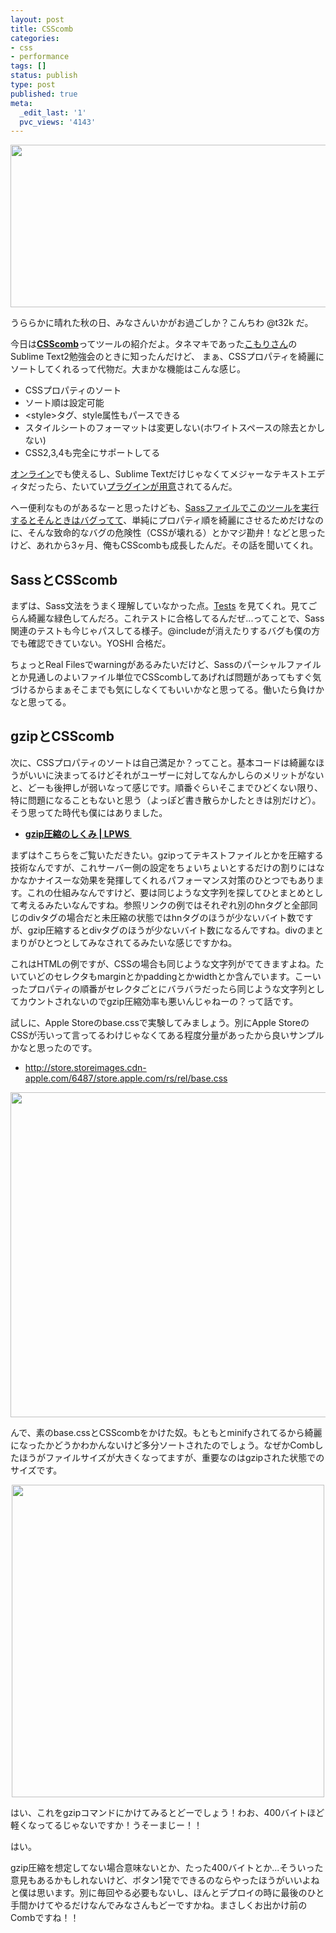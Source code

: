 ```yaml
---
layout: post
title: CSScomb
categories:
- css
- performance
tags: []
status: publish
type: post
published: true
meta:
  _edit_last: '1'
  pvc_views: '4143'
---
```

<p style="text-align: center;"><a href="http://csscomb.com/"><img class="aligncenter size-full fig" title="csscomb" src="http://t32k.me/mol/file/2012/10/csscomb.jpg" alt="" width="520" height="260" /></a></p>
うららかに晴れた秋の日、みなさんいかがお過ごしか？こんちわ @t32k だ。

今日は<strong><a href="http://csscomb.com/">CSScomb</a></strong>ってツールの紹介だよ。タネマキであった<a href="https://twitter.com/cipher">こもりさん</a>のSublime Text2勉強会のときに知ったんだけど、 まぁ、CSSプロパティを綺麗にソートしてくれるって代物だ。大まかな機能はこんな感じ。
<ul>
	<li>CSSプロパティのソート</li>
	<li>ソート順は設定可能</li>
	<li>&lt;style&gt;タグ、style属性もパースできる</li>
	<li>スタイルシートのフォーマットは変更しない(ホワイトスペースの除去とかしない)</li>
	<li>CSS2,3,4も完全にサポートしてる</li>
</ul>
<a href="http://csscomb.com/online/">オンライン</a>でも使えるし、Sublime Textだけじゃなくてメジャーなテキストエディタだったら、たいてい<a href="https://github.com/miripiruni/CSScomb/downloads/">プラグインが用意</a>されてるんだ。

<!--more-->

へー便利なものがあるなーと思ったけども、<a href="https://twitter.com/t32k/statuses/224069764396498944">Sassファイルでこのツールを実行するとそんときはバグってて</a>、単純にプロパティ順を綺麗にさせるためだけなのに、そんな致命的なバグの危険性（CSSが壊れる）とかマジ勘弁！などと思ったけど、あれから3ヶ月、俺もCSScombも成長したんだ。その話を聞いてくれ。
<h2>SassとCSScomb</h2>
まずは、Sass文法をうまく理解していなかった点。<a href="http://csscomb.com/tests/">Tests</a> を見てくれ。見てごらん綺麗な緑色してんだろ。これテストに合格してるんだぜ...ってことで、Sass関連のテストも今じゃパスしてる様子。@includeが消えたりするバグも僕の方でも確認できていない。YOSHI 合格だ。

ちょっとReal Filesでwarningがあるみたいだけど、Sassのパーシャルファイルとか見通しのよいファイル単位でCSScombしてあげれば問題があってもすぐ気づけるからまぁそこまでも気にしなくてもいいかなと思ってる。働いたら負けかなと思ってる。
<h2>gzipとCSScomb</h2>
次に、CSSプロパティのソートは自己満足か？ってこと。基本コードは綺麗なほうがいいに決まってるけどそれがユーザーに対してなんかしらのメリットがないと、どーも後押しが弱いなって感じです。順番ぐらいそこまでひどくない限り、特に問題になることもないと思う（よっぽど書き散らかしたときは別だけど）。そう思ってた時代も僕にはありました。
<ul>
	<li><strong><a href="http://t32k.github.com/speed/articles/gzip.html">gzip圧縮のしくみ | LPWS </a></strong></li>
</ul>
まずは↑こちらをご覧いただきたい。gzipってテキストファイルとかを圧縮する技術なんですが、これサーバー側の設定をちょいちょいとするだけの割りにはなかなかナイスーな効果を発揮してくれるパフォーマンス対策のひとつでもあります。これの仕組みなんですけど、要は同じような文字列を探してひとまとめとして考えるみたいなんですね。参照リンクの例ではそれぞれ別のhnタグと全部同じのdivタグの場合だと未圧縮の状態ではhnタグのほうが少ないバイト数ですが、gzip圧縮するとdivタグのほうが少ないバイト数になるんですね。divのまとまりがひとつとしてみなされてるみたいな感じですかね。

これはHTMLの例ですが、CSSの場合も同じような文字列がでてきますよね。たいていどのセレクタもmarginとかpaddingとかwidthとか含んでいます。こーいったプロパティの順番がセレクタごとにバラバラだったら同じような文字列としてカウントされないのでgzip圧縮効率も悪いんじゃねーの？って話です。

試しに、Apple Storeのbase.cssで実験してみましょう。別にApple StoreのCSSが汚いって言ってるわけじゃなくてある程度分量があったから良いサンプルかなと思ったのです。
<ul>
	<li><a href="http://store.storeimages.cdn-apple.com/6487/store.apple.com/rs/rel/base.css">http://store.storeimages.cdn-apple.com/6487/store.apple.com/rs/rel/base.css</a></li>
</ul>
<p style="text-align: center;"><a href="http://t32k.me/mol/file/2012/10/b4.png"><img class="aligncenter  wp-image-4376" title="b4" src="http://t32k.me/mol/file/2012/10/b4.png" alt="" width="520" /></a></p>
んで、素のbase.cssとCSScombをかけた奴。もともとminifyされてるから綺麗になったかどうかわかんないけど多分ソートされたのでしょう。なぜかCombしたほうがファイルサイズが大きくなってますが、重要なのはgzipされた状態でのサイズです。
<p style="text-align: center;"><a href="http://t32k.me/mol/file/2012/10/a5.png"><img class="aligncenter  wp-image-4377" title="a5" src="http://t32k.me/mol/file/2012/10/a5.png" alt="" width="500" /></a></p>
はい、これをgzipコマンドにかけてみるとどーでしょう！わお、400バイトほど軽くなってるじゃないですか！うそーまじー！！

はい。

gzip圧縮を想定してない場合意味ないとか、たった400バイトとか...そういった意見もあるかもしれないけど、ボタン1発でできるのならやったほうがいいよねと僕は思います。別に毎回やる必要もないし、ほんとデプロイの時に最後のひと手間かけてやるだけなんでみなさんもどーですかね。まさしくお出かけ前のCombですね！！
